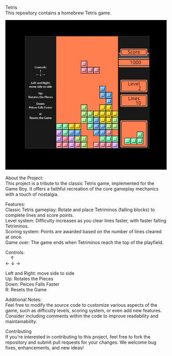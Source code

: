 Tetris <br>
This repository contains a homebrew Tetris game.

![Game_Screenshot](Game_Screenshot.jpg)

About the Project:<br>
This project is a tribute to the classic Tetris game, implemented for the Game Boy. It offers a faithful recreation of the core gameplay mechanics with a touch of nostalgia.

Features:<br>
Classic Tetris gameplay: Rotate and place Tetriminos (falling blocks) to complete lines and score points.<br>
Level system: Difficulty increases as you clear lines faster, with faster falling Tetriminos.<br>
Scoring system: Points are awarded based on the number of lines cleared at once.<br>
Game over: The game ends when Tetriminos reach the top of the playfield.<br>

Controls:<br>
&nbsp;&nbsp;&nbsp;&nbsp;↑<br>
← ↓ →

Left and Right: move side to side<br>
Up: Rotates the Pieces<br>
Down: Peices Falls Faster<br>
R: Resets the Game<br>

Additional Notes:<br>
Feel free to modify the source code to customize various aspects of the game, such as difficulty levels, scoring system, or even add new features.
Consider including comments within the code to improve readability and maintainability.

Contributing<br>
If you're interested in contributing to this project, feel free to fork the repository and submit pull requests for your changes. We welcome bug fixes, enhancements, and new ideas!
